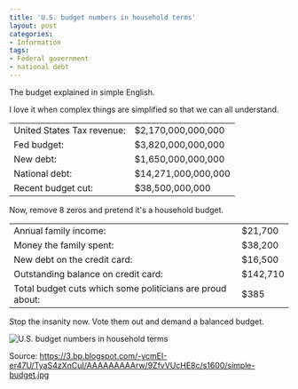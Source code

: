 ```yaml
---
title: 'U.S. budget numbers in household terms'
layout: post
categories:
- Information
tags:
- Federal government
- national debt
---
```


The budget explained in simple English.

I love it when complex things are simplified so that we can all understand.

<table>
	<tr>
		<td>United States Tax revenue:</td> <td>$2,170,000,000,000</td>
	</tr>
	<tr>
		<td>Fed budget:</td> <td>$3,820,000,000,000</td>
	</tr>
	<tr>
		<td>New debt:</td> <td>$1,650,000,000,000</td>
	</tr>
	<tr>
		<td>National debt:</td> <td>$14,271,000,000,000</td>
	</tr>
	<tr>
		<td>Recent budget cut:</td> <td>$38,500,000,000</td>
	</tr>
</table>

Now, remove 8 zeros and pretend it's a household budget.

<table>
	<tr>
		<td>Annual family income:</td> <td>$21,700</td>
	</tr>
	<tr>
		<td>Money the family spent:</td> <td>$38,200</td>
	</tr>
	<tr>
		<td>New debt on the credit card:</td> <td>$16,500</td>
	</tr>
	<tr>
		<td>Outstanding balance on credit card:</td> <td>$142,710</td>
	</tr>
	<tr>
		<td>Total budget cuts which some politicians are proud about:</td> <td>$385</td>
	</tr>
</table>

Stop the insanity now. Vote them out and demand a balanced budget.

![U.S. budget numbers in household terms](https://3.bp.blogspot.com/-ycmEI-er47U/TyaS4zXnCuI/AAAAAAAAArw/9ZfvVUcHE8c/s1600/simple-budget.jpg)

Source: https://3.bp.blogspot.com/-ycmEI-er47U/TyaS4zXnCuI/AAAAAAAAArw/9ZfvVUcHE8c/s1600/simple-budget.jpg

